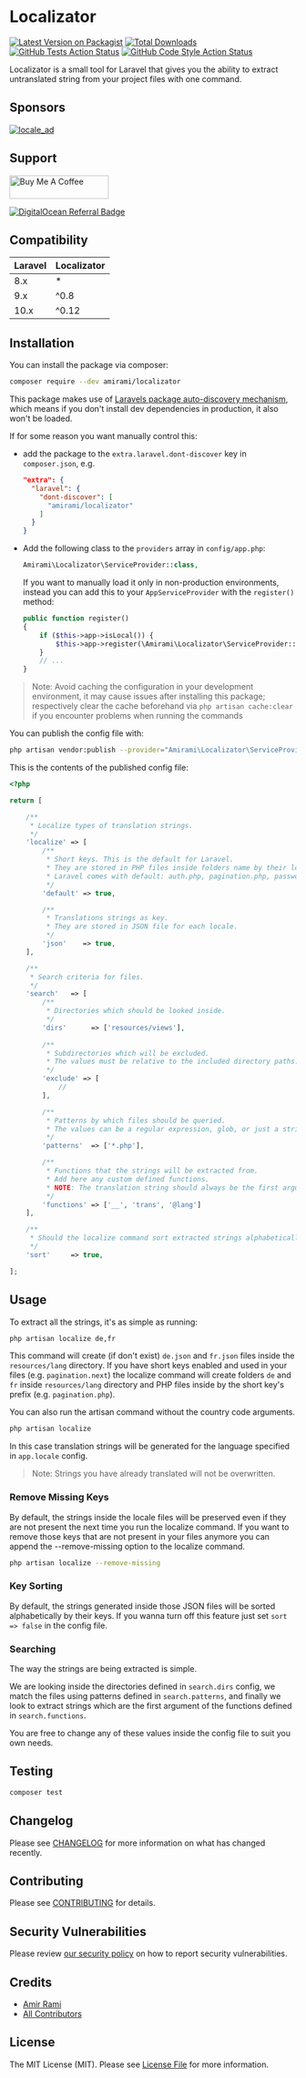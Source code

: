 # Localizator

[![Latest Version on Packagist](https://img.shields.io/packagist/v/amirami/localizator.svg?style=flat-square)](https://packagist.org/packages/amirami/localizator)
[![Total Downloads](https://img.shields.io/packagist/dt/amirami/localizator.svg?style=flat-square)](https://packagist.org/packages/amirami/localizator)
[![GitHub Tests Action Status](https://img.shields.io/github/actions/workflow/status/amiranagram/localizator/tests.yml?style=flat-square)](https://github.com/amiranagram/localizator/actions?query=workflow%3Atests+branch%3Amaster)
[![GitHub Code Style Action Status](https://img.shields.io/github/actions/workflow/status/amiranagram/localizator/php-cs-fixer.yml?label=code%20style&style=flat-square)](https://github.com/amiranagram/localizator/actions?query=workflow%3A"Check+%26+fix+styling"+branch%3Amaster)

Localizator is a small tool for Laravel that gives you the ability to extract untranslated string from your project files with one command.

## Sponsors

[![locale_ad](art/locale_ad.png)](https://uselocale.com?utm_source=localizator&utm_medium=ad1)

## Support

<a href="https://www.buymeacoffee.com/amirami" target="_blank"><img src="https://cdn.buymeacoffee.com/buttons/default-orange.png" alt="Buy Me A Coffee" height="41" width="174"></a>

[![DigitalOcean Referral Badge](https://web-platforms.sfo2.digitaloceanspaces.com/WWW/Badge%203.svg)](https://www.digitalocean.com/?refcode=f38828dd20f8&utm_campaign=Referral_Invite&utm_medium=Referral_Program&utm_source=badge)

## Compatibility

| Laravel | Localizator |
|---------|-------------|
| 8.x     | *           |
| 9.x     | ^0.8        |
| 10.x    | ^0.12       |

## Installation

You can install the package via composer:

```bash
composer require --dev amirami/localizator
```

This package makes use of [Laravels package auto-discovery mechanism](https://medium.com/@taylorotwell/package-auto-discovery-in-laravel-5-5-ea9e3ab20518), which means if you don't install dev dependencies in production, it also won't be loaded.

If for some reason you want manually control this:
- add the package to the `extra.laravel.dont-discover` key in `composer.json`, e.g.
  ```json
  "extra": {
    "laravel": {
      "dont-discover": [
        "amirami/localizator"
      ]
    }
  }
  ```
- Add the following class to the `providers` array in `config/app.php`:
  ```php
  Amirami\Localizator\ServiceProvider::class,
  ```
  If you want to manually load it only in non-production environments, instead you can add this to your `AppServiceProvider` with the `register()` method:
  ```php
  public function register()
  {
      if ($this->app->isLocal()) {
          $this->app->register(\Amirami\Localizator\ServiceProvider::class);
      }
      // ...
  }
  ```

> Note: Avoid caching the configuration in your development environment, it may cause issues after installing this package; respectively clear the cache beforehand via `php artisan cache:clear` if you encounter problems when running the commands

You can publish the config file with:
```bash
php artisan vendor:publish --provider="Amirami\Localizator\ServiceProvider" --tag="config"
```

This is the contents of the published config file:

```php
<?php

return [

    /**
     * Localize types of translation strings.
     */
    'localize' => [
        /**
         * Short keys. This is the default for Laravel.
         * They are stored in PHP files inside folders name by their locale code.
         * Laravel comes with default: auth.php, pagination.php, passwords.php and validation.php
         */
        'default' => true,

        /**
         * Translations strings as key.
         * They are stored in JSON file for each locale.
         */
        'json'    => true,
    ],

    /**
     * Search criteria for files.
     */
    'search'   => [
        /**
         * Directories which should be looked inside.
         */
        'dirs'      => ['resources/views'],
        
        /**
         * Subdirectories which will be excluded.
         * The values must be relative to the included directory paths.
         */
        'exclude' => [
            //
        ],

        /**
         * Patterns by which files should be queried.
         * The values can be a regular expression, glob, or just a string.
         */
        'patterns'  => ['*.php'],

        /**
         * Functions that the strings will be extracted from.
         * Add here any custom defined functions.
         * NOTE: The translation string should always be the first argument.
         */
        'functions' => ['__', 'trans', '@lang']
    ],

    /**
     * Should the localize command sort extracted strings alphabetically?
     */
    'sort'     => true,

];

```

## Usage

To extract all the strings, it's as simple as running:

``` bash
php artisan localize de,fr
```

This command will create (if don't exist) `de.json` and `fr.json` files inside the `resources/lang` directory.
If you have short keys enabled and used in your files (e.g. `pagination.next`) the localize command will create folders `de` and `fr` inside `resources/lang` directory and PHP files inside by the short key's prefix (e.g. `pagination.php`).

You can also run the artisan command without the country code arguments.

``` bash
php artisan localize
```

In this case translation strings will be generated for the language specified in `app.locale` config.

> Note: Strings you have already translated will not be overwritten.

### Remove Missing Keys

By default, the strings inside the locale files will be preserved even if they are not present the next time you run the localize command.
If you want to remove those keys that are not present in your files anymore you can append the --remove-missing option to the localize command.
``` bash
php artisan localize --remove-missing
```
### Key Sorting

By default, the strings generated inside those JSON files will be sorted alphabetically by their keys.
If you wanna turn off this feature just set `sort => false` in the config file.

### Searching

The way the strings are being extracted is simple.

We are looking inside the directories defined in `search.dirs` config, we match the files using patterns defined in `search.patterns`, and finally we look to extract strings
 which are the first argument of the functions defined in `search.functions`.
 
You are free to change any of these values inside the config file to suit you own needs.

## Testing

``` bash
composer test
```

## Changelog

Please see [CHANGELOG](CHANGELOG.md) for more information on what has changed recently.

## Contributing

Please see [CONTRIBUTING](.github/CONTRIBUTING.md) for details.

## Security Vulnerabilities

Please review [our security policy](../../security/policy) on how to report security vulnerabilities.

## Credits

- [Amir Rami](https://github.com/amiranagram)
- [All Contributors](../../contributors)

## License

The MIT License (MIT). Please see [License File](LICENSE.md) for more information.
